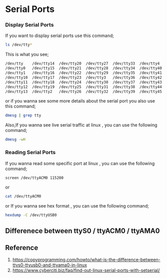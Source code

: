 # Serial Ports 

### Display Serial Ports

If you want to display serial ports use this command;

```bash
ls /dev/tty*
```

This is what you see;

```bash
/dev/tty    /dev/tty14  /dev/tty20  /dev/tty27  /dev/tty33  /dev/tty4   /dev/tty46  /dev/tty52  /dev/tty59  /dev/tty8       /dev/ttyS12  /dev/ttyS19  /dev/ttyS25  /dev/ttyS31
/dev/tty0   /dev/tty15  /dev/tty21  /dev/tty28  /dev/tty34  /dev/tty40  /dev/tty47  /dev/tty53  /dev/tty6   /dev/tty9       /dev/ttyS13  /dev/ttyS2   /dev/ttyS26  /dev/ttyS4
/dev/tty1   /dev/tty16  /dev/tty22  /dev/tty29  /dev/tty35  /dev/tty41  /dev/tty48  /dev/tty54  /dev/tty60  /dev/ttyprintk  /dev/ttyS14  /dev/ttyS20  /dev/ttyS27  /dev/ttyS5
/dev/tty10  /dev/tty17  /dev/tty23  /dev/tty3   /dev/tty36  /dev/tty42  /dev/tty49  /dev/tty55  /dev/tty61  /dev/ttyS0      /dev/ttyS15  /dev/ttyS21  /dev/ttyS28  /dev/ttyS6
/dev/tty11  /dev/tty18  /dev/tty24  /dev/tty30  /dev/tty37  /dev/tty43  /dev/tty5   /dev/tty56  /dev/tty62  /dev/ttyS1      /dev/ttyS16  /dev/ttyS22  /dev/ttyS29  /dev/ttyS7
/dev/tty12  /dev/tty19  /dev/tty25  /dev/tty31  /dev/tty38  /dev/tty44  /dev/tty50  /dev/tty57  /dev/tty63  /dev/ttyS10     /dev/ttyS17  /dev/ttyS23  /dev/ttyS3   /dev/ttyS8
/dev/tty13  /dev/tty2   /dev/tty26  /dev/tty32  /dev/tty39  /dev/tty45  /dev/tty51  /dev/tty58  /dev/tty7   /dev/ttyS11     /dev/ttyS18  /dev/ttyS24  /dev/ttyS30  /dev/ttyS9

```

or if you wanna see some more details about the serial port you also use this command;

```bash
dmesg | grep tty
```

Also,If you wanna see live serial traffic at linux , you can use the following command;

```bash
dmesg -wH
```


### Reading Serial Ports

If you wanna read some specific port at linux , you can use the following command;

``` bash
screen /dev/ttyACM0 115200

```
or
```bash 
cat /dev/ttyACM0 
```
or If you wanna see hex format , you can use the following command;

```bash 
hexdump -C /dev/ttyUSB0
```
## Differenece between ttyS0 / ttyACM0 / ttyAMA0
## Reference

1. <https://copyprogramming.com/howto/what-is-the-difference-between-ttys0-ttyusb0-and-ttyama0-in-linux>
2. <https://www.cyberciti.biz/faq/find-out-linux-serial-ports-with-setserial/>

